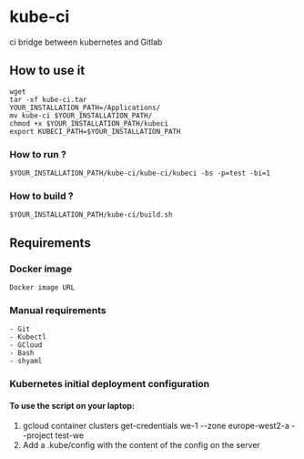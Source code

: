 # kube-ci
ci bridge between kubernetes and Gitlab

## How to use it

```
wget 
tar -xf kube-ci.tar 
YOUR_INSTALLATION_PATH=/Applications/
mv kube-ci $YOUR_INSTALLATION_PATH/
chmod +x $YOUR_INSTALLATION_PATH/kubeci
export KUBECI_PATH=$YOUR_INSTALLATION_PATH
```

### How to run ?
```
$YOUR_INSTALLATION_PATH/kube-ci/kube-ci/kubeci -bs -p=test -bi=1
```

### How to build ?
```
$YOUR_INSTALLATION_PATH/kube-ci/build.sh
```

## Requirements

### Docker image
   
    Docker image URL
   
### Manual requirements
    
    - Git
    - Kubectl
    - GCloud
    - Bash
    - shyaml
    
    
### Kubernetes initial deployment configuration

#### To use the script on your laptop:
1) gcloud container clusters get-credentials we-1 --zone europe-west2-a --project test-we
2) Add a .kube/config with the content of the config on the server